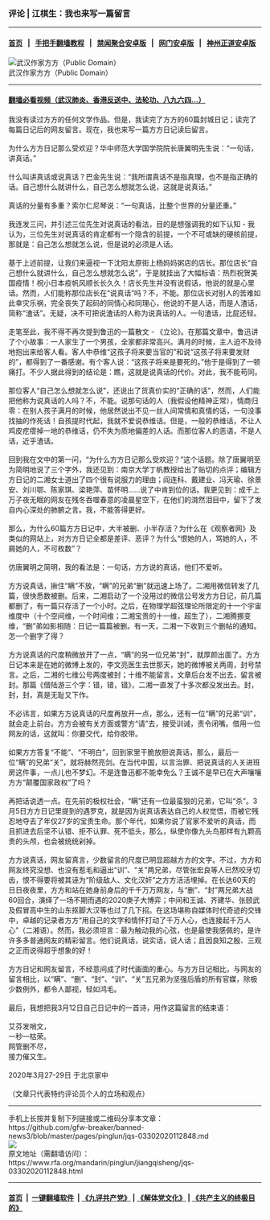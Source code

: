 ### 评论 | 江棋生：我也来写一篇留言
------------------------

#### [首页](https://github.com/gfw-breaker/banned-news3/blob/master/README.md) &nbsp;&nbsp;|&nbsp;&nbsp; [手把手翻墙教程](https://github.com/gfw-breaker/guides/wiki) &nbsp;&nbsp;|&nbsp;&nbsp; [禁闻聚合安卓版](https://github.com/gfw-breaker/bn-android) &nbsp;&nbsp;|&nbsp;&nbsp; [网门安卓版](https://github.com/oGate2/oGate) &nbsp;&nbsp;|&nbsp;&nbsp; [神州正道安卓版](https://github.com/SzzdOgate/update) 



<div id="headerimg">
 <img alt="武汉作家方方（Public Domain）" src="https://www.rfa.org/mandarin/yataibaodao/huanjing/cc-03252020143920.html/0325a.jpg/image" title="武汉作家方方（Public Domain）"/>
 <div id="headerimgcontents">
  <div id="headerimgcaption">
   <span>
    武汉作家方方（Public Domain）
   </span>
   <!-- zoomattribute -->
  </div>
  <!-- headerimgcaption -->
 </div>
 <!-- headerimagecontents -->
</div>

<hr/>


#### [翻墙必看视频（武汉肺炎、香港反送中、法轮功、八九六四...）](https://github.com/gfw-breaker/banned-news3/blob/master/pages/link3.md)

<div id="storytext">
 <div>
  <div class="slot_header">
  </div>
 </div>
 <p>
  我没有读过方方的任何文学作品。但是，我读完了方方的60篇封城日记；读完了每篇日记后的网友留言。现在，我也来写一篇方方日记读后留言。
  <br/>
  <br/>
  为什么方方日记那么受欢迎？华中师范大学国学院院长唐翼明先生说：“一句话，讲真话。”
  <br/>
  <br/>
  什么叫讲真话或说真话？巴金先生说：“我所谓真话不是指真理，也不是指正确的话。自己想什么就讲什么，自己怎么想就怎么说，这就是说真话。”
  <br/>
  <br/>
  真话的分量有多重？索尔仁尼琴说：“一句真话，比整个世界的分量还重。”
  <br/>
  <br/>
  我连发三问，并引述三位先生对说真话的看法，目的是想强调我的如下认知 - 我认为，三位先生对说真话的肯定都有一个隐含的前提，一个不可或缺的硬核前提，那就是：自己怎么想就怎么说，但是说的必须是人话。
  <br/>
  <br/>
  基于上述前提，让我们来逼视一下沈阳太原街上杨妈妈粥店的店长。那位店长“自己想什么就讲什么，自己怎么想就怎么说”，于是就挂出了大幅标语：热烈祝贺美国疫情！祝小日本疫帆风顺长长久久！店长先生并没有说假话，他说的就是心里话。然而，人们能称那位店长在“说真话”吗？不，不能。那位店长对别人的苦难如此幸灾乐祸，完全丧失了起码的同情心和同理心，他说的不是人话，而是人渣话，简称“渣话”。无疑，决不可把说渣话的人称为说真话的人。一句渣话，比屁还轻。
  <br/>
  <br/>
  走笔至此，我不得不再次提到鲁迅的一篇散文 - 《立论》。在那篇文章中，鲁迅讲了个小故事：一人家生了一个男孩，全家都非常高兴。满月的时候，主人迫不及待地抱出来给客人看。客人中恭维“这孩子将来要当官的”和说“这孩子将来要发财的”，都得到了一番感谢。有个客人说：“这孩子将来是要死的。”他于是得到了一顿痛打。不少人据此得到的结论是：瞧，这就是说真话的代价。对此，我不能苟同。
  <br/>
  <br/>
  那位客人“自己怎么想就怎么说”，还说出了货真价实的“正确的话”，然而，人们能把他称为说真话的人吗？不，不能。说那句话的人（我假设他精神正常），情商归零：在别人孩子满月的时候，他居然说出不见一丝人间常情和真情的话，一句没事找抽的作死话！自孩提时代起，我就不爱说恭维话。但是，一般的恭维话，不让人鸡皮疙瘩掉一地的恭维话，仍不失为质地偏差的人话。而那位客人的恶语，不是人话，近乎渣话。
  <br/>
  <br/>
  回到我在文中的第一问，“为什么方方日记那么受欢迎？”这个话题。除了唐翼明至为简明地说了三个字外，我还见到：南京大学丁帆教授给出了贴切的点评；编辑方方日记的二湘女士道出了四个很有说服力的理由；阎连科、戴建业、冯天瑜、徐景安、刘川鄂、陈家琪、梁艳萍、苗怀明……说了中肯到位的话。我更见到：成千上万子夜无眠的网友在残冬吞噬春意的凌晨星空下，在他们的潸然泪目中，留下了发自内心深处的肺腑之言。我，不能答得更好。
  <br/>
  <br/>
  那么，为什么60篇方方日记中，大半被删、小半存活？为什么在《观察者网》及类似的网站上，对方方日记全都是差评、恶评？为什么“恨她的人，骂她的人，不屑她的人，不可枚数”？
  <br/>
  <br/>
  仿唐翼明之简明，我的看法是：一句话，方方说的真话，他们不爱听。
  <br/>
  <br/>
  方方说真话，揪住“瞒”不放，“瞒”的兄弟“删”就迅速上场了。二湘用微信转发了几篇，很快悉数被删。后来，二湘启动了一个没用过的微信公号发方方日记，前几篇都删了，有一篇只存活了一个小时。之后，在物理学超弦理论所限定的十一个宇宙维度中（十个空间维，一个时间维；二湘宝贵的十一维，超生了），二湘腾挪变维，“删”弟如影相随：日记一篇篇被删。有一天，二湘一下收到三个删帖的通知。怎一个删字了得？
  <br/>
  <br/>
  方方说真话的尺度稍微放开了一点，“瞒”的另一位兄弟“封”，就厚颜出面了。方方日记本来是在她的微博上发的，李文亮医生去世那天，她的微博被关两周，封号禁言。之后，二湘的七维公号两度被封；十维不能留言，文章后台发不出去，留言被封。那篇《借陆游三个字：错，错，错》，二湘一直发了十多次都没发出去。封，封，封，真是无耻又下作。
  <br/>
  <br/>
  不必讳言，如果方方说真话的尺度再放开一点，那么，还有一位“瞒”的兄弟“训”，就会走上前台。方方会被有关方面或警方“请”去，接受训诫，责令闭嘴。借用一位网友的话，这就叫：你要交代，给你胶带。
  <br/>
  <br/>
  如果方方答复“不能”、“不明白”，回到家里干脆放胆说真话，那么，最后一位“瞒”的兄弟“关”，就将赫然亮剑。在当代中国，以言治罪、把说真话的人关进班房这件事，一点儿也不梦幻。不是连鲁迅都不能幸免么？王诚不是早已在大声嚷嚷方方“颠覆国家政权”了吗？
  <br/>
  <br/>
  再把话说透一点。在先前的极权社会，“瞒”还有一位最蛮狠的兄弟，它叫“杀”。3月5日方方日记里提到的遇罗克，就是因为说真话表达自己的人权觉悟，而被它残忍地夺去了年仅27岁的宝贵生命。那个年代，如果你说了官家不爱听的真话，而且抓进去后坚不认错、拒不认罪、死不低头，那么，纵使你像九头鸟那样有九颗高贵的头颅，也会被统统剁掉。
  <br/>
  <br/>
  方方说真话，网友留真言，少数留言的尺度已明显超越方方的文字。不过，方方和网友终究没想、也没有惹毛和逼出“训”、“关”两兄弟，尽管张宏良等人已然咬牙切齿，恨不得要将被其诬为“阶级敌人、文化汉奸”之方方活活埋掉。在长达60天的日日夜夜里，方方和站在她身前身后的千千万万网友，与“删”、“封”两兄弟大战60回合，演绎了一场不期而遇的2020庚子大博弈；中间和王诚、齐建华、张颐武及假冒高中生的山东抠脚大汉等也过了几下招。在这场堪称自媒体时代奇迹的交锋中，卓越的记录者方方“用自己的文字和情怀打动了千万人心，也连接起千万人心”（二湘语）。然而，我必须坦言：最为触动我的心弦，也是最使我感佩的，是许许多多普通网友的精彩留言。他们说真话，说实话，说人话；且因良知之殷、三观之正而说得超乎想象的好！
  <br/>
  <br/>
  方方日记和网友留言，不经意间成了时代画面的重心。与方方日记相比，与网友的留言相比，以“瞒”、“删”、“封”、“训”、“关”五兄弟为坚强后盾的所有官媒，除极少数例外，都令人鄙视，轻如鸿毛。
  <br/>
  <br/>
  最后，我想把我3月12日自己日记中的一首诗，用作这篇留言的结束语：
  <br/>
  <br/>
  艾芬发哨文，
  <br/>
  一秒一枯荣。
  <br/>
  网管删不尽，
  <br/>
  接力催又生。
  <br/>
  <br/>
  2020年3月27-29日 于北京家中
  <br/>
  <br/>
  （文章只代表特约评论员个人的立场和观点）
 </p>
</div>

<hr/>
手机上长按并复制下列链接或二维码分享本文章：<br/>
https://github.com/gfw-breaker/banned-news3/blob/master/pages/pinglun/jqs-03302020112848.md <br/>
<a href='https://github.com/gfw-breaker/banned-news3/blob/master/pages/pinglun/jqs-03302020112848.md'><img src='https://github.com/gfw-breaker/banned-news3/blob/master/pages/pinglun/jqs-03302020112848.md.png'/></a> <br/>
原文地址（需翻墙访问）：https://www.rfa.org/mandarin/pinglun/jiangqisheng/jqs-03302020112848.html


------------------------
#### [首页](https://github.com/gfw-breaker/banned-news3/blob/master/README.md) &nbsp;|&nbsp; [一键翻墙软件](https://github.com/gfw-breaker/nogfw/blob/master/README.md) &nbsp;| [《九评共产党》](https://github.com/gfw-breaker/9ping.md/blob/master/README.md#九评之一评共产党是什么) | [《解体党文化》](https://github.com/gfw-breaker/jtdwh.md/blob/master/README.md) | [《共产主义的终极目的》](https://github.com/gfw-breaker/gczydzjmd.md/blob/master/README.md)


<img src='http://gfw-breaker.win/banned-news3/pages/pinglun/jqs-03302020112848.md' width='0px' height='0px'/>
